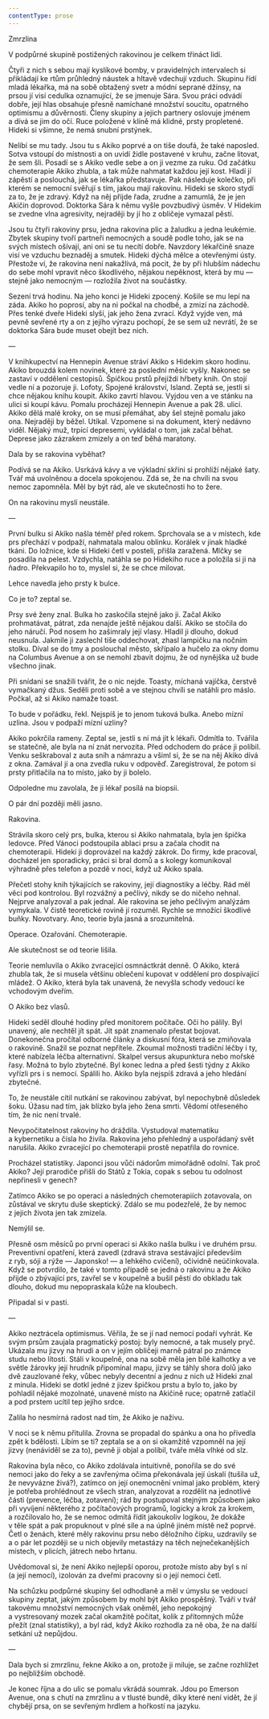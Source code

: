 ```yaml
---
contentType: prose
---
```


<section>

Zmrzlina

V podpůrné skupině postižených rakovinou je celkem třináct lidí.

Čtyři z nich s sebou mají kyslíkové bomby, v pravidelných intervalech si přikládají ke rtům průhledný náustek a hltavě vdechují vzduch. Skupinu řídí mladá lékařka, má na sobě obtažený svetr a módní seprané džínsy, na prsou jí visí cedulka oznamující, že se jmenuje Sára. Svou práci odvádí dobře, její hlas obsahuje přesně namíchané množství soucitu, opatrného optimismu a důvěrnosti. Členy skupiny a jejich partnery oslovuje jménem a dívá se jim do očí. Ruce položené v klíně má klidné, prsty propletené. Hideki si všimne, že nemá snubní prstýnek.

Nelíbí se mu tady. Jsou tu s Akiko poprvé a on tiše doufá, že také naposled. Sotva vstoupí do místnosti a on uvidí židle postavené v kruhu, začne litovat, že sem šli. Posadí se s Akiko vedle sebe a on ji vezme za ruku. Od začátku chemoterapie Akiko zhubla, a tak může nahmatat každou její kost. Hladí jí zápěstí a poslouchá, jak se lékařka představuje. Pak následuje kolečko, při kterém se nemocní svěřují s tím, jakou mají rakovinu. Hideki se skoro stydí za to, že je zdravý. Když na něj přijde řada, zrudne a zamumlá, že je jen Akičin doprovod. Doktorka Sára k němu vyšle povzbudivý úsměv. V Hidekim se zvedne vlna agresivity, nejraději by jí ho z obličeje vymazal pěstí.

Jsou tu čtyři rakoviny prsu, jedna rakovina plic a žaludku a jedna leukémie. Zbytek skupiny tvoří partneři nemocných a soudě podle toho, jak se na svých místech ošívají, ani oni se tu necítí dobře. Navzdory lékařčině snaze visí ve vzduchu beznaděj a smutek. Hideki dýchá mělce a otevřenými ústy. Přestože ví, že rakovina není nakažlivá, má pocit, že by při hlubším nádechu do sebe mohl vpravit něco škodlivého, nějakou nepěknost, která by mu — stejně jako nemocným — rozložila život na součástky.

Sezení trvá hodinu. Na jeho konci je Hideki zpocený. Košile se mu lepí na záda. Akiko ho poprosí, aby na ni počkal na chodbě, a zmizí na záchodě. Přes tenké dveře Hideki slyší, jak jeho žena zvrací. Když vyjde ven, má pevně sevřené rty a on z jejího výrazu pochopí, že se sem už nevrátí, že se doktorka Sára bude muset obejít bez nich.

—

V knihkupectví na Hennepin Avenue stráví Akiko s Hidekim skoro hodinu. Akiko brouzdá kolem novinek, které za poslední měsíc vyšly. Nakonec se zastaví v oddělení cestopisů. Špičkou prstů přejíždí hřbety knih. On stojí vedle ní a pozoruje ji. Lofoty, Spojené království, Island. Zeptá se, jestli si chce nějakou knihu koupit. Akiko zavrtí hlavou. Vyjdou ven a ve stánku na ulici si koupí kávu. Pomalu procházejí Hennepin Avenue a pak 28. ulicí. Akiko dělá malé kroky, on se musí přemáhat, aby šel stejně pomalu jako ona. Nejraději by běžel. Utíkal. Vzpomene si na dokument, který nedávno viděl. Nějaký muž, trpící depresemi, vykládal o tom, jak začal běhat. Deprese jako zázrakem zmizely a on teď běhá maratony.

Dala by se rakovina vyběhat?

Podívá se na Akiko. Usrkává kávy a ve výkladní skříni si prohlíží nějaké šaty. Tvář má uvolněnou a docela spokojenou. Zdá se, že na chvíli na svou nemoc zapomněla. Měl by být rád, ale ve skutečnosti ho to žere.

On na rakovinu myslí neustále.

—

První bulku si Akiko našla téměř před rokem. Sprchovala se a v místech, kde prs přechází v podpaží, nahmatala malou oblinku. Korálek v jinak hladké tkáni. Do ložnice, kde si Hideki četl v posteli, přišla zaražená. Mlčky se posadila na pelest. Vzdychla, natáhla se po Hidekiho ruce a položila si ji na ňadro. Překvapilo ho to, myslel si, že se chce milovat.

Lehce navedla jeho prsty k bulce.

Co je to? zeptal se.

Prsy své ženy znal. Bulka ho zaskočila stejně jako ji. Začal Akiko prohmatávat, pátrat, zda nenajde ještě nějakou další. Akiko se stočila do jeho náručí. Pod nosem ho zašimraly její vlasy. Hladil ji dlouho, dokud neusnula. Jakmile ji zaslechl tiše oddechovat, zhasl lampičku na nočním stolku. Díval se do tmy a poslouchal město, skřípalo a hučelo za okny domu na Columbus Avenue a on se nemohl zbavit dojmu, že od nynějška už bude všechno jinak.

Při snídani se snažili tvářit, že o nic nejde. Toasty, míchaná vajíčka, čerstvě vymačkaný džus. Seděli proti sobě a ve stejnou chvíli se natáhli pro máslo. Počkal, až si Akiko namaže toast.

To bude v pořádku, řekl. Nejspíš je to jenom tuková bulka. Anebo mízní uzlina. Jsou v podpaží mízní uzliny?

Akiko pokrčila rameny. Zeptal se, jestli s ní má jít k lékaři. Odmítla to. Tvářila se statečně, ale byla na ní znát nervozita. Před odchodem do práce ji políbil. Venku seškraboval z auta sníh a námrazu a všiml si, že se na něj Akiko dívá z okna. Zamával jí a ona zvedla ruku v odpověď. Zaregistroval, že potom si prsty přitlačila na to místo, jako by ji bolelo.

Odpoledne mu zavolala, že ji lékař posílá na biopsii.

O pár dní později měli jasno.

Rakovina.

Strávila skoro celý prs, bulka, kterou si Akiko nahmatala, byla jen špička ledovce. Před Vánoci podstoupila ablaci prsu a začala chodit na chemoterapii. Hideki ji doprovázel na každý zákrok. Do firmy, kde pracoval, docházel jen sporadicky, práci si bral domů a s kolegy komunikoval výhradně přes telefon a pozdě v noci, když už Akiko spala.

Přečetl stohy knih týkajících se rakoviny, její diagnostiky a léčby. Rád měl věci pod kontrolou. Byl rozvážný a pečlivý, nikdy se do ničeho nehnal. Nejprve analyzoval a pak jednal. Ale rakovina se jeho pečlivým analýzám vymykala. V čistě teoretické rovině jí rozuměl. Rychle se množící škodlivé buňky. Novotvary. Ano, teorie byla jasná a srozumitelná.

Operace. Ozařování. Chemoterapie.

Ale skutečnost se od teorie lišila.

Teorie nemluvila o Akiko zvracející osmnáctkrát denně. O Akiko, která zhubla tak, že si musela většinu oblečení kupovat v oddělení pro dospívající mládež. O Akiko, která byla tak unavená, že nevyšla schody vedoucí ke vchodovým dveřím.

O Akiko bez vlasů.

Hideki seděl dlouhé hodiny před monitorem počítače. Oči ho pálily. Byl unavený, ale nechtěl jít spát. Jít spát znamenalo přestat bojovat. Donekonečna pročítal odborné články a diskusní fóra, která se zmiňovala o rakovině. Snažil se poznat nepřítele. Zkoumal možnosti tradiční léčby i ty, které nabízela léčba alternativní. Skalpel versus akupunktura nebo mořské řasy. Možná to bylo zbytečné. Byl konec ledna a před šesti týdny z Akiko vyřízli prs i s nemocí. Spálili ho. Akiko byla nejspíš zdravá a jeho hledání zbytečné.

To, že neustále cítil nutkání se rakovinou zabývat, byl nepochybně důsledek šoku. Úžasu nad tím, jak blízko byla jeho žena smrti. Vědomí otřeseného tím, že nic není trvalé.

Nevypočitatelnost rakoviny ho dráždila. Vystudoval matematiku a kybernetiku a čísla ho živila. Rakovina jeho přehledný a uspořádaný svět narušila. Akiko zvracející po chemoterapii prostě nepatřila do rovnice.

Procházel statistiky. Japonci jsou vůči nádorům mimořádně odolní. Tak proč Akiko? Její prarodiče přišli do Států z Tokia, copak s sebou tu odolnost nepřinesli v genech?

Zatímco Akiko se po operaci a následných chemoterapiích zotavovala, on zůstával ve skrytu duše skeptický. Zdálo se mu podezřelé, že by nemoc z jejich života jen tak zmizela.

Nemýlil se.

Přesně osm měsíců po první operaci si Akiko našla bulku i ve druhém prsu. Preventivní opatření, která zavedl (zdravá strava sestávající především z ryb, sóji a rýže — Japonsko! — a lehkého cvičení), očividně neúčinkovala. Když se potvrdilo, že také v tomto případě se jedná o rakovinu a že Akiko přijde o zbývající prs, zavřel se v koupelně a bušil pěstí do obkladu tak dlouho, dokud mu nepopraskala kůže na kloubech.

Připadal si v pasti.

—

Akiko neztrácela optimismus. Věřila, že se jí nad nemocí podaří vyhrát. Ke svým prsům zaujala pragmatický postoj: byly nemocné, a tak musely pryč. Ukázala mu jizvy na hrudi a on v jejím obličeji marně pátral po známce studu nebo lítosti. Stáli v koupelně, ona na sobě měla jen bílé kalhotky a ve světle žárovky její hrudník připomínal mapu, jizvy se táhly shora dolů jako dvě zauzlované řeky, vůbec nebyly decentní a jednu z nich už Hideki znal z minula. Hideki se dotkl jedné z jizev špičkou prstu a bylo to, jako by pohladil nějaké mozolnaté, unavené místo na Akičině ruce; opatrně zatlačil a pod prstem ucítil tep jejího srdce.

Zalila ho nesmírná radost nad tím, že Akiko je naživu.

V noci se k němu přitulila. Zrovna se propadal do spánku a ona ho přivedla zpět k bdělosti. Líbím se ti? zeptala se a on si okamžitě vzpomněl na její jizvy (nenáviděl se za to), pevně ji objal a políbil, tváře měla vlhké od slz.

Rakovina byla něco, co Akiko zdolávala intuitivně, ponořila se do své nemoci jako do řeky a se zavřenýma očima překonávala její úskalí (tušila už, že nevyvázne živá?), zatímco on její onemocnění vnímal jako problém, který je potřeba prohlédnout ze všech stran, analyzovat a rozdělit na jednotlivé části (prevence, léčba, zotavení); rád by postupoval stejným způsobem jako při vyvíjení některého z počítačových programů, logicky a krok za krokem, a rozčilovalo ho, že se nemoc odmítá řídit jakoukoliv logikou, že dokáže v těle spát a pak propuknout v plné síle a na úplně jiném místě než poprvé. Četl o ženách, které měly rakovinu prsu nebo děložního čípku, uzdravily se a o pár let později se u nich objevily metastázy na těch nejnečekanějších místech, v plicích, játrech nebo hrtanu.

Uvědomoval si, že není Akiko nejlepší oporou, protože místo aby byl s ní (a její nemocí), izolován za dveřmi pracovny si o její nemoci četl.

Na schůzku podpůrné skupiny šel odhodlaně a měl v úmyslu se vedoucí skupiny zeptat, jakým způsobem by mohl být Akiko prospěšný. Tváří v tvář takovému množství nemocných však oněměl, jeho nepokojný a vystresovaný mozek začal okamžitě počítat, kolik z přítomných může přežít (znal statistiky), a byl rád, když Akiko rozhodla za ně oba, že na další setkání už nepůjdou.

—

Dala bych si zmrzlinu, řekne Akiko a on, protože ji miluje, se začne rozhlížet po nejbližším obchodě.

Je konec října a do ulic se pomalu vkrádá soumrak. Jdou po Emerson Avenue, ona s chutí na zmrzlinu a v tlusté bundě, díky které není vidět, že jí chybějí prsa, on se sevřeným hrdlem a hořkostí na jazyku.

</section>
